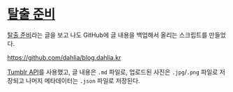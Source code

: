 [탈출 준비][source]
===================

[탈출 준비][1]라는 글을 보고 나도 GitHub에 글 내용을 백업해서 올리는 스크립트를 만들었다.

<https://github.com/dahlia/blog.dahlia.kr>

[Tumblr API][2]를 사용했고, 글 내용은 `.md` 파일로, 업로드된 사진은 `.jpg`/`.png` 파일로 저장되고 나머지 메타데이터는 `.json` 파일로 저장된다.

[1]: http://dalinaum-kr.tumblr.com/post/2987196482/prepare-exit
[2]: http://www.tumblr.com/docs/en/api

[source]: http://dalinaum-kr.tumblr.com/post/2987196482/prepare-exit
